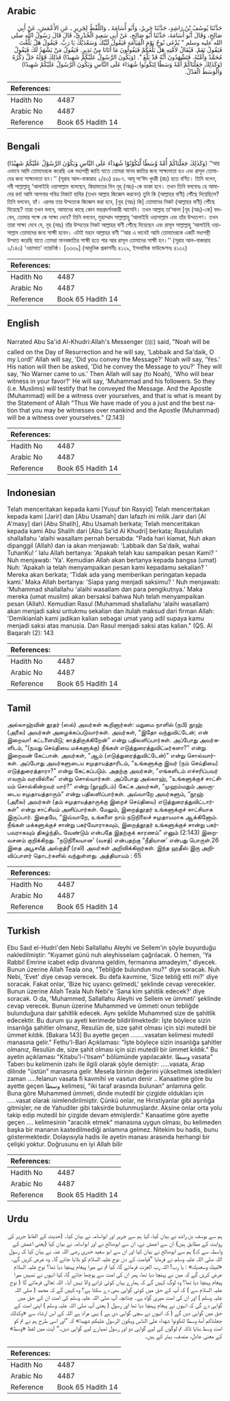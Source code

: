 ## Arabic


<div dir="rtl" lang="ar" style={{fontSize:'larger',backgroundColor:'#f8f9fa',padding:20}}>
حَدَّثَنَا يُوسُفُ بْنُ رَاشِدٍ، حَدَّثَنَا جَرِيرٌ، وَأَبُو أُسَامَةَ ـ وَاللَّفْظُ لِجَرِيرٍ ـ عَنِ الأَعْمَشِ، عَنْ أَبِي صَالِحٍ، وَقَالَ أَبُو أُسَامَةَ، حَدَّثَنَا أَبُو صَالِحٍ، عَنْ أَبِي سَعِيدٍ الْخُدْرِيِّ، قَالَ قَالَ رَسُولُ اللَّهِ صلى الله عليه وسلم ‏"‏ يُدْعَى نُوحٌ يَوْمَ الْقِيَامَةِ فَيَقُولُ لَبَّيْكَ وَسَعْدَيْكَ يَا رَبِّ‏.‏ فَيَقُولُ هَلْ بَلَّغْتَ فَيَقُولُ نَعَمْ‏.‏ فَيُقَالُ لأُمَّتِهِ هَلْ بَلَّغَكُمْ فَيَقُولُونَ مَا أَتَانَا مِنْ نَذِيرٍ‏.‏ فَيَقُولُ مَنْ يَشْهَدُ لَكَ فَيَقُولُ مُحَمَّدٌ وَأُمَّتُهُ‏.‏ فَتَشْهَدُونَ أَنَّهُ قَدْ بَلَّغَ ‏"‏‏.‏ ‏(‏وَيَكُونَ الرَّسُولُ عَلَيْكُمْ شَهِيدًا‏)‏ فَذَلِكَ قَوْلُهُ جَلَّ ذِكْرُهُ ‏(‏وَكَذَلِكَ جَعَلْنَاكُمْ أُمَّةً وَسَطًا لِتَكُونُوا شُهَدَاءَ عَلَى النَّاسِ وَيَكُونَ الرَّسُولُ عَلَيْكُمْ شَهِيدًا‏)‏ وَالْوَسَطُ الْعَدْلُ‏.‏
</div>
<div style={{backgroundColor:'#f8f9fa',padding:20, marginBottom: 10}}><table> <thead> <tr> <th>References:</th> <th></th> </tr> </thead> <tbody><tr><td>Hadith No</td><td>4487</td></tr><tr><td>Arabic No</td><td>4487</td></tr><tr><td>Reference</td><td>Book 65 Hadith 14</td></tr></tbody></table></div>

## Bengali


<div dir="ltr" lang="bn" style={{fontSize:'larger',backgroundColor:'#f8f9fa',padding:20}}>
(وَكَذٰلِكَ جَعَلْنَاكُمْ أُمَّةً وَّسَطًا لِّتَكُوْنُوْا شُهَدَآءَ عَلَى النَّاسِ وَيَكُوْنَ الرَّسُوْلُ عَلَيْكُمْ شَهِيْدًا) ‘‘আর এভাবে আমি তোমদেরকে করেছি এক মধ্যপন্থী জাতি যাতে তোমরা মানব জাতির জন্য সাক্ষ্যদাতা হও এবং রাসূল তোমাদের জন্য সাক্ষ্যদাতা হন।’’ (সূরাহ আল-বাকারাহ ২/৪৩) ৪৪৮৭. আবূ সা‘ঈদ খুদরী (রাঃ) হতে বর্ণিত। তিনি বলেন, নবী সাল্লাল্লাহু ‘আলাইহি ওয়াসাল্লাম বলেছেন, কিয়ামতের দিন নূহ্ (আঃ)-কে ডাকা হবে। তখন তিনি বলবেনঃ হে আমাদের রব! আমি আপনার পবিত্র নিকটে হাযির (তখন আল্লাহ জিজ্ঞেস করবেন) তুমি কি (আল্লাহর বাণী) পৌঁছে দিয়েছিলে? তিনি বলবেন, হ্যাঁ। এরপর তার উম্মতকে জিজ্ঞেস করা হবে, [নূহ (আঃ) কি] তোমাদের নিকট (আল্লাহর বাণী) পৌঁছে দিয়েছে? তারা তখন বলবে, আমাদের কাছে কোন ভয়প্রদর্শনকারী আসেনি। তখন আল্লাহ তা‘আলা [নূহ (আঃ)-কে] বলবেন, তোমার পক্ষে কে সাক্ষ্য দেবে? তিনি বলবেন, মুহাম্মাদ সাল্লাল্লাহু ‘আলাইহি ওয়াসাল্লাম এবং তাঁর উম্মতগণ। তখন তারা সাক্ষ্য দেবে যে, নূহ (আঃ) তাঁর উম্মতের নিকট আল্লাহর বাণী পৌঁছে দিয়েছেন এবং রাসূল সাল্লাল্লাহু ‘আলাইহি ওয়াসাল্লাম তোমাদের জন্য সাক্ষী হবেন। এটাই মহান আল্লাহর বাণী ‘‘আর এ ভাবেই আমি তোমাদেরকে একটি মধ্যপন্থী উম্মাত করেছি যাতে তোমরা মানবজাতির সাক্ষী হতে পার আর রাসূল তোমাদের সাক্ষী হন।’’ (সূরাহ আল-বাকারাহ ২/১৪৩) ‘ওয়াসাত’ ন্যায়নিষ্ঠ। [৩৩৩৯] (আধুনিক প্রকাশনীঃ ৪১২৯, ইসলামিক ফাউন্ডেশনঃ ৪১৩২)
</div>
<div style={{backgroundColor:'#f8f9fa',padding:20, marginBottom: 10}}><table> <thead> <tr> <th>References:</th> <th></th> </tr> </thead> <tbody><tr><td>Hadith No</td><td>4487</td></tr><tr><td>Arabic No</td><td>4487</td></tr><tr><td>Reference</td><td>Book 65 Hadith 14</td></tr></tbody></table></div>

## English


<div dir="ltr" lang="en" style={{fontSize:'larger',backgroundColor:'#f8f9fa',padding:20}}>
Narrated Abu Sa'id Al-Khudri:Allah's Messenger (ﷺ) said, "Noah will be called on the Day of Resurrection and he will say, 'Labbaik and Sa'daik, O my Lord!' Allah will say, 'Did you convey the Message?' Noah will say, 'Yes.' His nation will then be asked, 'Did he convey the Message to you?' They will say, 'No Warner came to us.' Then Allah will say (to Noah), 'Who will bear witness in your favor?' He will say, 'Muhammad and his followers. So they (i.e. Muslims) will testify that he conveyed the Message. And the Apostle (Muhammad) will be a witness over yourselves, and that is what is meant by the Statement of Allah "Thus We have made of you a just and the best nation that you may be witnesses over mankind and the Apostle (Muhammad) will be a witness over yourselves." (2.143)
</div>
<div style={{backgroundColor:'#f8f9fa',padding:20, marginBottom: 10}}><table> <thead> <tr> <th>References:</th> <th></th> </tr> </thead> <tbody><tr><td>Hadith No</td><td>4487</td></tr><tr><td>Arabic No</td><td>4487</td></tr><tr><td>Reference</td><td>Book 65 Hadith 14</td></tr></tbody></table></div>

## Indonesian


<div dir="ltr" lang="id" style={{fontSize:'larger',backgroundColor:'#f8f9fa',padding:20}}>
Telah menceritakan kepada kami [Yusuf bin Rasyid] Telah menceritakan kepada kami [Jarir] dan [Abu Usamah] dan lafazh ini milik Jarir dari [Al A'masy] dari [Abu Shalih], Abu Usamah berkata; Telah menceritakan kepada kami Abu Shalih dari [Abu Sa'id Al Khudri] berkata; Rasulullah shallallahu 'alaihi wasallam pernah bersabda: "Pada hari kiamat, Nuh akan dipanggil (Allah) dan ia akan menjawab: 'Labbaik dan Sa'daik, wahai TuhanKu! ' lalu Allah bertanya: 'Apakah telah kau sampaikan pesan Kami? ' Nuh menjawab: 'Ya'. Kemudian Allah akan bertanya kepada bangsa (umat) Nuh: 'Apakah ia telah menyampaikan pesan kami kepadamu sekalian? ' Mereka akan berkata; 'Tidak ada yang memberikan peringatan kepada kami.' Maka Allah bertanya: 'Siapa yang menjadi saksimu? ' Nuh menjawab: 'Muhammad shallallahu 'alaihi wasallam dan para pengikutnya.' Maka mereka (umat muslim) akan bersaksi bahwa Nuh telah menyampaikan pesan (Allah). Kemudian Rasul (Muhammad shallallahu 'alaihi wasallam) akan menjadi saksi untukmu sekalian dan itulah maksud dari firman Allah: 'Demikianlah kami jadikan kalian sebagai umat yang adil supaya kamu menjadi saksi atas manusia. Dan Rasul menjadi saksi atas kalian." (QS. Al Baqarah (2): 143
</div>
<div style={{backgroundColor:'#f8f9fa',padding:20, marginBottom: 10}}><table> <thead> <tr> <th>References:</th> <th></th> </tr> </thead> <tbody><tr><td>Hadith No</td><td>4487</td></tr><tr><td>Arabic No</td><td>4487</td></tr><tr><td>Reference</td><td>Book 65 Hadith 14</td></tr></tbody></table></div>

## Tamil


<div dir="ltr" lang="ta" style={{fontSize:'larger',backgroundColor:'#f8f9fa',padding:20}}>
அல்லாஹ்வின் தூதர் (ஸல்) அவர்கள் கூறினார்கள்: மறுமை நாளில் (நபி) நூஹ் (அலை) அவர்கள் அழைக்கப்படுவார்கள். அவர்கள், “இதோ வந்துவிட்டேன்; என் இறைவா! கட்டளையிடு; காத்திருக்கிறேன்” என்று பதிலளிப்பார்கள். அப்போது அவர்களிடம், “(நமது செய்தியை மக்களுக்கு) நீங்கள் எடுத்துரைத்துவிட்டீர்களா?” என்று இறைவன் கேட்பான். அவர்கள், “ஆம் (எடுத்துரைத்துவிட்டேன்)” என்று சொல்வார்கள். அப்போது அவர்களுடைய சமுதாயத்தாரிடம், “உங்களுக்கு இவர் (நம் செய்தியை) எடுத்துரைத்தாரா?” என்று கேட்கப்படும். அதற்கு அவர்கள், “எங்களிடம் எச்சரிப்பவர் எவரும் வரவில்லை” என்று சொல்வார்கள். அப்போது அல்லாஹ், “உங்களுக்குச் சாட்சியம் சொல்கின்றவர் யார்?” என்று (நூஹிடம்) கேட்க அவர்கள், “முஹம்மதும் அவருடைய சமுதாயத்தாரும்” என்று பதிலளிப்பார்கள். அவ்வாறே அவர்களும், “நூஹ் (அலை) அவர்கள் (தம் சமுதாயத்தாருக்கு இறைச் செய்தியை) எடுத்துரைத்துவிட்டார்கள்” என்று சாட்சியம் அளிப்பார்கள். மேலும், இறைத்தூதர் உங்களுக்குச் சாட்சியாக இருப்பார். இதையே, “இவ்வாறே, உங்களை நாம் நடுநிலைச் சமுதாயமாக ஆக்கினோம். நீங்கள் மக்களுக்குச் சான்று பகர்வோராகவும், இறைத்தூதர் உங்களுக்குச் சான்று பகர்பவராகவும் திகழ்ந்திட வேண்டும் என்பதே இதற்குக் காரணம்” எனும் (2:143) இறைவசனம் குறிக்கிறது. “நடுநிலையான' (வசத்) என்பதற்கு “நீதியான' என்பது பொருள்.26 இதை அபூசயீத் அல்குத்ரீ (ரலி) அவர்கள் அறிவிக்கிறார்கள். இந்த ஹதீஸ் இரு அறிவிப்பாளர் தொடர்களில் வந்துள்ளது. அத்தியாயம் : 65
</div>
<div style={{backgroundColor:'#f8f9fa',padding:20, marginBottom: 10}}><table> <thead> <tr> <th>References:</th> <th></th> </tr> </thead> <tbody><tr><td>Hadith No</td><td>4487</td></tr><tr><td>Arabic No</td><td>4487</td></tr><tr><td>Reference</td><td>Book 65 Hadith 14</td></tr></tbody></table></div>

## Turkish


<div dir="ltr" lang="tr" style={{fontSize:'larger',backgroundColor:'#f8f9fa',padding:20}}>
Ebu Saıd el-Hudri'den Nebi Sallallahu Aleyhi ve Sellem'in şöyle buyurduğu nakledilmiştir: "Kıyamet günü nuh aleyhisselam çağrılacak. O hemen, 'Ya Rabbi! Emrine icabet edip divanına geldim, fermanına amadeyim," diyecek. Bunun üzerine Allah Teala ona, "Tebliğde bulundun mu?" diye soracak. Nuh Nebi, 'Evet' diye cevap verecek. Bu defa kavmine, 'Size tebliğ etti mi?' diye soracak. Fakat onlar, 'Bize hiç uyarıcı gelmedL' şeklinde cevap verecekler. Bunun üzerine Allah Teala Nuh Nebi'e 'Sana kim şahitlik edecek?' diye soracak. O da, 'Muhammed, Sallallahu Aleyhi ve Sellem ve ümmeti' şeklinde cevap verecek. Bunun üzerine Muhammed ve ümmeti onun tebliğde bulunduğuna dair şahitlik edecek. Aynı şekilde Muhammed size de şahitlik edecektir. Bu durum şu ayeti kerimede bildirilmektedir: İşte böylece sizin insanlığa şahitler olmanız, Resulün de, size şahit olması için sizi mutedil bir ümmet kıldık. [Bakara 143] Bu ayette geçen ........vasatan kelimesi mutedil manasına gelir." Fethu'l-Bari Açıklaması: "İşte böylece sizin insanlığa şahitler olmanız, Resulün de, size şahit olması için sizi mutedil bir ümmet kıldık." Bu ayetin açıklaması "Kitabu'l-i'tisam" bölümünde yapılacaktır. وسطا vasata" Taberı bu kelimenin izahı ile ilgili olarak şöyle demiştir: .....vasata, Arap dilinde "üstün" manasına gelir. Mesela birinin değerini yükseltmek istedikleri zaman .....felanun vasata fi kavmihi ve vasıtun denir .. Kanaatime göre bu ayette geçen وسطا kelimesi, "iki taraf arasında bulunan" anlamına gelir. Buna göre Muhammed ümmeti, dinde mutedil bir çizgide oldukları için .....vasat olarak isimlendirilmiştir. Çünkü onlar, ne Hıristiyanlar gibi aşırılığa gitmişler, ne de Yahudiler gibi taksirde bulunmuşlardır. Aksine onlar orta yolu takip edip mutedil bir çizgide devam etmişlerdir." Kanaatime göre ayette geçen .... kelimesinin "aracılık etmek" manasına uygun olması, bu kelimeden başka bir mananın kastedilmediği anlamına gelmez. Nitekim bu hadis, bunu göstermektedir. Dolayısıyla hadis ile ayetin manası arasında herhangi bir çelişki yoktur. Doğrusunu en iyi Allah bilir
</div>
<div style={{backgroundColor:'#f8f9fa',padding:20, marginBottom: 10}}><table> <thead> <tr> <th>References:</th> <th></th> </tr> </thead> <tbody><tr><td>Hadith No</td><td>4487</td></tr><tr><td>Arabic No</td><td>4487</td></tr><tr><td>Reference</td><td>Book 65 Hadith 14</td></tr></tbody></table></div>

## Urdu


<div dir="rtl" lang="ur" style={{fontSize:'larger',backgroundColor:'#f8f9fa',padding:20}}>
ہم سے یوسف بن راشد نے بیان کیا، کہا ہم سے جریر اور ابواسامہ نے بیان کیا۔ (حدیث کے الفاظ جریر کی روایت کے مطابق ہیں) ان سے اعمش نے، ان سے ابوصالح نے اور ابواسامہ نے بیان کیا (یعنی اعمش کے واسطہ سے کہ) ہم سے ابوصالح نے بیان کیا اور ان سے ابو سعید خدری رضی اللہ عنہ نے بیان کیا کہ رسول اللہ صلی اللہ علیہ وسلم نے فرمایا ”قیامت کے دن نوح علیہ السلام کو بلایا جائے گا۔ وہ عرض کریں گے، «لبيك وسعديك» : یا رب! اللہ رب العزت فرمائے گا، کیا تم نے میرا پیغام پہنچا دیا تھا؟ نوح علیہ السلام عرض کریں گے کہ میں نے پہنچا دیا تھا، پھر ان کی امت سے پوچھا جائے گا، کیا انہوں نے تمہیں میرا پیغام پہنچا دیا تھا؟ وہ لوگ کہیں گے کہ ہمارے یہاں کوئی ڈرانے والا نہیں آیا۔ اللہ تعالیٰ فرمائے گا ( نوح علیہ السلام سے ) کہ آپ کے حق میں کوئی گواہی بھی دے سکتا ہے؟ وہ کہیں گے کہ محمد ( صلی اللہ علیہ وسلم ) اور ان کی امت میری گواہ ہے۔ چنانچہ آپ صلی اللہ علیہ وسلم کی امت ان کے حق میں گواہی دے گی کہ انہوں نے پیغام پہنچا دیا تھا اور رسول ( یعنی آپ صلی اللہ علیہ وسلم ) اپنی امت کے حق میں گواہی دیں گے ( کہ انہوں نے سچی گواہی دی ہے ) یہی مراد ہے اللہ کے اس ارشاد سے «وكذلك جعلناكم أمة وسطا لتكونوا شهداء على الناس ويكون الرسول عليكم شهيدا‏» کہ ”اور اسی طرح ہم نے تم کو امت وسط بنایا تاکہ تم لوگوں کے لیے گواہی دو اور رسول تمہارے لیے گواہی دیں۔“ آیت میں لفظ «وسط» کے معنی عادل، منصف، بہتر کے ہیں۔
</div>
<div style={{backgroundColor:'#f8f9fa',padding:20, marginBottom: 10}}><table> <thead> <tr> <th>References:</th> <th></th> </tr> </thead> <tbody><tr><td>Hadith No</td><td>4487</td></tr><tr><td>Arabic No</td><td>4487</td></tr><tr><td>Reference</td><td>Book 65 Hadith 14</td></tr></tbody></table></div>